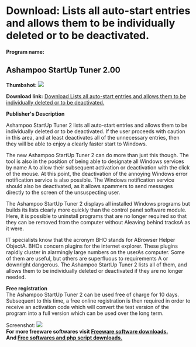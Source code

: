 # Download: Lists all auto-start entries and allows them to be individually deleted or to be deactivated.

**Program name:**

## Ashampoo StartUp Tuner 2.00

  
**Thumbshot:** ![](http://www.freewarefiles.com/screenshot/ashampoosut2_md.jpg)   
  
**Download link:** [Download Lists all auto-start entries and allows them to be individually deleted or to be deactivated.](http://freesoftwares.boysofts.com/Ashampoo-StartUp-Tuner_program_33086.html)  
  


**Publisher's Description**  
  


Ashampoo StartUp Tuner 2 lists all auto-start entries and allows them to be individually deleted or to be deactivated. If the user proceeds with caution in this area, and at least deactivates all of the unnecessary entries, then they will be able to enjoy a clearly faster start to Windows. 

The new Ashampoo StartUp Tuner 2 can do more than just this though. The tool is also in the position of being able to designate all Windows services by name A to allow their subsequent activation or deactivation with the click of the mouse. At this point, the deactivation of the annoying Windows error notification service is also possible. The Windows notification service should also be deactivated, as it allows spammers to send messages directly to the screen of the unsuspecting user.

The Ashampoo StartUp Tuner 2 displays all installed Windows programs but builds its lists clearly more quickly than the control panel software module. Here, it is possible to uninstall programs that are no longer required so that they can be removed from the computer without Aleaving behind tracksA as it were.

IT specialists know that the acronym BHO stands for ABrowser Helper ObjectA. BHOs concern plugins for the internet explorer. These plugins rapidly cluster in alarmingly large numbers on the userAs computer. Some of them are useful, but others are superfluous to requirements A or downright dangerous. The Ashampoo StartUp Tuner 2 lists all of them, and allows them to be individually deleted or deactivated if they are no longer needed.

**Free registration**  
The Ashampoo StartUp Tuner 2 can be used free of charge for 10 days. Subsequent to this time, a free online registration is then required in order to receive an activation code which will convert the test version of the program into a full version which can be used over the long term.

  
  
Screenshot: ![](http://www.freewarefiles.com/screenshot/ashampoosut2.jpg)   
**For more freeware softwares visit [Freeware software downloads.](http://freesoftwares.boysofts.com/)**   
**And [Free softwares and php script downloads.](http://www.boysofts.com/)**

